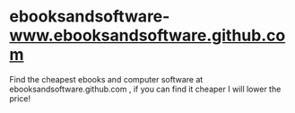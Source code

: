 ebooksandsoftware-www.ebooksandsoftware.github.com
==================================================

Find the cheapest ebooks and computer software at ebooksandsoftware.github.com , if you can find it cheaper I will lower the price!

